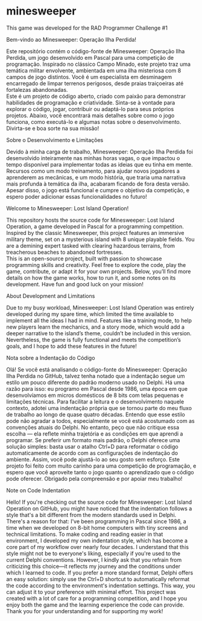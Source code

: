 # minesweeper
This game was developed for the RAD Programmer Challenge #1

Bem-vindo ao Minesweeper: Operação Ilha Perdida!

Este repositório contém o código-fonte de Minesweeper: Operação Ilha Perdida, um jogo desenvolvido em Pascal para uma competição de programação. Inspirado no clássico Campo Minado, este projeto traz uma temática militar envolvente, ambientada em uma ilha misteriosa com 8 campos de jogo distintos. Você é um especialista em desminagem encarregado de limpar terrenos perigosos, desde praias traiçoeiras até fortalezas abandonadas.  
Este é um projeto de código aberto, criado com paixão para demonstrar habilidades de programação e criatividade. Sinta-se à vontade para explorar o código, jogar, contribuir ou adaptá-lo para seus próprios projetos. Abaixo, você encontrará mais detalhes sobre como o jogo funciona, como executá-lo e algumas notas sobre o desenvolvimento. Divirta-se e boa sorte na sua missão!

Sobre o Desenvolvimento e Limitações

Devido à minha carga de trabalho, Minesweeper: Operação Ilha Perdida foi desenvolvido inteiramente nas minhas horas vagas, o que impactou o tempo disponível para implementar todas as ideias que eu tinha em mente. Recursos como um modo treinamento, para ajudar novos jogadores a aprenderem as mecânicas, e um modo história, que traria uma narrativa mais profunda à temática da ilha, acabaram ficando de fora desta versão. Apesar disso, o jogo está funcional e cumpre o objetivo da competição, e espero poder adicionar essas funcionalidades no futuro!


Welcome to Minesweeper: Lost Island Operation!

This repository hosts the source code for Minesweeper: Lost Island Operation, a game developed in Pascal for a programming competition. Inspired by the classic Minesweeper, this project features an immersive military theme, set on a mysterious island with 8 unique playable fields. You are a demining expert tasked with clearing hazardous terrains, from treacherous beaches to abandoned fortresses.  
This is an open-source project, built with passion to showcase programming skills and creativity. Feel free to explore the code, play the game, contribute, or adapt it for your own projects. Below, you’ll find more details on how the game works, how to run it, and some notes on its development. Have fun and good luck on your mission!

About Development and Limitations

Due to my busy workload, Minesweeper: Lost Island Operation was entirely developed during my spare time, which limited the time available to implement all the ideas I had in mind. Features like a training mode, to help new players learn the mechanics, and a story mode, which would add a deeper narrative to the island’s theme, couldn’t be included in this version. Nevertheless, the game is fully functional and meets the competition’s goals, and I hope to add these features in the future!





Nota sobre a Indentação do Código

Olá! Se você está analisando o código-fonte do Minesweeper: Operação Ilha Perdida no GitHub, talvez tenha notado que a indentação segue um estilo um pouco diferente do padrão moderno usado no Delphi. Há uma razão para isso: eu programo em Pascal desde 1986, uma época em que desenvolvíamos em micros domésticos de 8 bits com telas pequenas e limitações técnicas. Para facilitar a leitura e o desenvolvimento naquele contexto, adotei uma indentação própria que se tornou parte do meu fluxo de trabalho ao longo de quase quatro décadas.
Entendo que esse estilo pode não agradar a todos, especialmente se você está acostumado com as convenções atuais do Delphi. No entanto, peço que não critique essa escolha — ela reflete minha trajetória e as condições em que aprendi a programar. Se preferir um formato mais padrão, o Delphi oferece uma solução simples: basta usar o atalho Ctrl+D para reformatar o código automaticamente de acordo com as configurações de indentação do ambiente. Assim, você pode ajustá-lo ao seu gosto sem esforço.
Este projeto foi feito com muito carinho para uma competição de programação, e espero que você aproveite tanto o jogo quanto o aprendizado que o código pode oferecer. Obrigado pela compreensão e por apoiar meu trabalho!

Note on Code Indentation

Hello! If you're checking out the source code for Minesweeper: Lost Island Operation on GitHub, you might have noticed that the indentation follows a style that's a bit different from the modern standards used in Delphi. There's a reason for that: I've been programming in Pascal since 1986, a time when we developed on 8-bit home computers with tiny screens and technical limitations. To make coding and reading easier in that environment, I developed my own indentation style, which has become a core part of my workflow over nearly four decades.
I understand that this style might not be to everyone's liking, especially if you're used to the current Delphi conventions. However, I kindly ask that you refrain from criticizing this choice—it reflects my journey and the conditions under which I learned to code. If you prefer a more standard format, Delphi offers an easy solution: simply use the Ctrl+D shortcut to automatically reformat the code according to the environment's indentation settings. This way, you can adjust it to your preference with minimal effort.
This project was created with a lot of care for a programming competition, and I hope you enjoy both the game and the learning experience the code can provide. Thank you for your understanding and for supporting my work!



